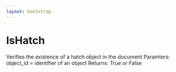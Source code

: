 ```yaml
---
layout: bootstrap
---
```


# IsHatch

Verifies the existence of a hatch object in the document
        Paramters:
          object_id = identifier of an object
        Returns:
          True or False
        


